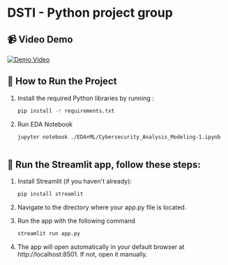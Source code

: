 # DSTI - Python project group
## 📹 Video Demo
[![Demo Video](https://img.youtube.com/vi/tGoqZqluvN0/maxresdefault.jpg)](https://youtu.be/tGoqZqluvN0)
## 🚀 How to Run the Project

1.  Install the required Python libraries by running :

    ```bash
    pip install -r requirements.txt

2. Run EDA Notebook

    ```bash
    jupyter notebook ./EDA+ML/Cybersecurity_Analysis_Modeling-1.ipynb



## 🚀 Run the Streamlit app, follow these steps:

1. Install Streamlit (if you haven't already):

   ```bash
   pip install streamlit

2. Navigate to the directory where your app.py file is located.


3. Run the app with the following command
    
    ```bash
    streamlit run app.py

4. The app will open automatically in your default browser at http://localhost:8501. If not, open it manually.